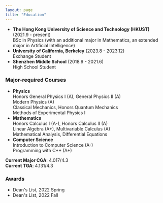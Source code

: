 ```yaml
---
layout: page
title: "Education"
---
```


* **The Hong Kong University of Science and Technology (HKUST)** (2021.9 - present)  
  BSc in Physics (with an additional major in Mathematics, an extended major in Artificial Intelligence)
* **University of California, Berkeley** (2023.8 - 2023.12)  
  Exchange Student
* **Shenzhen Middle School** (2018.9 - 2021.6)  
  High School Student
  
### Major-required Courses
* **Physics**  
  Honors General Physics I (A), General Physics II (A)  
  Modern Physics (A)   
  Classical Mechanics, Honors Quantum Mechanics   
  Methods of Experimental Physics I
* **Mathematics**  
  Honors Calculus I (A-), Honors Calculus II (A)  
  Linear Algebra (A+), Multivariable Calculus (A)  
  Mathematical Analysis, Differential Equations  
* **Computer Science**  
  Introduction to Computer Science (A-)  
  Programming with C++ (A+)

**Current Major CGA**: 4.017/4.3    
**Current TGA**: 4.131/4.3

### Awards
 * Dean's List, 2022 Spring  
 * Dean's List, 2022 Fall 
